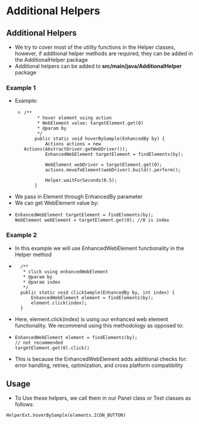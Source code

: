 # Additional Helpers

## Additional Helpers

* We try to cover most of the utility functions in the Helper classes, however, if additional helper methods are required, they can be added in the AdditionalHelper package
* Additional helpers can be added to **src/main/java/AdditionalHelper** package

### Example 1

* Example:
  * ```
    /**
    	 * hover element using action
    	 * WebElement value: targetElement.get(0)
    	 * @param by
    	 */
    	public static void hoverBySample(EnhancedBy by) {
    		Actions actions = new Actions(AbstractDriver.getWebDriver());
    		EnhancedWebElement targetElement = findElements(by);
    		
    		WebElement webDriver = targetElement.get(0);
    		actions.moveToElement(webDriver).build().perform();
    		
    		Helper.waitForSeconds(0.5);
    	}
    ```
* We pass in Element through EnhancedBy parameter
* We can get WebElement value by:
* ```
  EnhancedWebElement targetElement = findElements(by);
  WebElement webElement = targetElement.get(0); //0 is index
  ```

### Example 2

* In this example we will use EnhancedWebElement functionality in the Helper method
* ```
  	/**
  	 * click using enhancedWebElement
  	 * @param by
  	 * @param index
  	 */
  	public static void clickSample(EnhancedBy by, int index) {
  		EnhancedWebElement element = findElements(by);
  		element.click(index);
  	}
  ```
* Here, element.click(index) is using our enhanced web element functionality. We recommend using this methodology as opposed to:
* ```
  EnhancedWebElement element = findElements(by);
  // not recommended
  targetElement.get(0).click()
  ```
* This is because the EnhancedWebElement adds additional checks for: error handling, retries, optimization, and cross platform compatibility&#x20;

## Usage

* To Use these helpers, we call them in our Panel class or Test classes as follows:

```
HelperExt.hoverBySample(elements.ICON_BUTTON)
```
